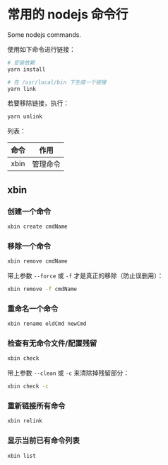 # 常用的 nodejs 命令行

Some nodejs commands.

使用如下命令进行链接：

```bash
# 安装依赖
yarn install

# 在 /usr/local/bin 下生成一个链接
yarn link
```

若要移除链接，执行：

```bash
yarn unlink
```

列表：

|命令|作用|
|---|---|
|xbin|管理命令|

## xbin

### 创建一个命令

```cmd
xbin create cmdName
```

### 移除一个命令

```cmd
xbin remove cmdName
```

带上参数 `--force` 或 `-f` 才是真正的移除（防止误删用）：

```cmd
xbin remove -f cmdName
```

### 重命名一个命令

```cmd
xbin rename oldCmd newCmd
```

### 检查有无命令文件/配置残留

```cmd
xbin check
```

带上参数 `--clean` 或 `-c` 来清除掉残留部分：

```cmd
xbin check -c
```

### 重新链接所有命令

```cmd
xbin relink
```

### 显示当前已有命令列表

```cmd
xbin list
```
